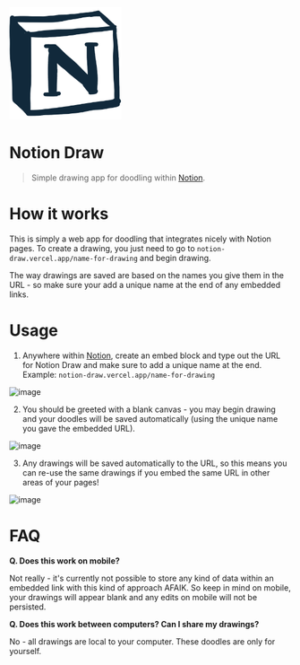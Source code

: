 <img src="public/drawn-favicon.png" width="200" />

# Notion Draw

> Simple drawing app for doodling within [Notion](https://www.notion.so/product).

# How it works

This is simply a web app for doodling that integrates nicely with Notion pages. To create a drawing, you just need to go to `notion-draw.vercel.app/name-for-drawing` and begin drawing.

The way drawings are saved are based on the names you give them in the URL - so make sure your add a unique name at the end of any embedded links.

# Usage

1. Anywhere within [Notion](https://www.notion.so/product), create an embed block and type out the URL for Notion Draw and make sure to add a unique name at the end.
Example: `notion-draw.vercel.app/name-for-drawing`
<img width="731" alt="image" src="https://user-images.githubusercontent.com/10540865/162068784-1cd98082-f581-44a6-8e99-0e48fedd3516.png">

2. You should be greeted with a blank canvas - you may begin drawing and your doodles will be saved automatically (using the unique name you gave the embedded URL).
<img width="732" alt="image" src="https://user-images.githubusercontent.com/10540865/162069000-27a26c3d-b6ce-4953-930f-ce62e41bcdc8.png">

3. Any drawings will be saved automatically to the URL, so this means you can re-use the same drawings if you embed the same URL in other areas of your pages!
<img width="732" alt="image" src="https://user-images.githubusercontent.com/10540865/162069707-5e88e956-9b9b-4469-8976-00310ef4281c.png">

# FAQ

**Q. Does this work on mobile?**

Not really - it's currently not possible to store any kind of data within an embedded link with this kind of approach AFAIK. So keep in mind on mobile, your drawings will appear blank and any edits on mobile will not be persisted.

**Q. Does this work between computers? Can I share my drawings?**

No - all drawings are local to your computer. These doodles are only for yourself.
